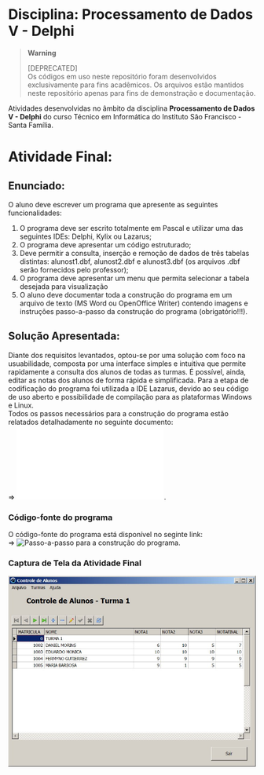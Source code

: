 # Disciplina: Processamento de Dados V - Delphi

> **Warning**
> 
> [DEPRECATED]  
> Os códigos em uso neste repositório foram desenvolvidos exclusivamente para fins acadêmicos. Os arquivos estão mantidos neste repositório apenas para fins de demonstração e documentação. 

Atividades desenvolvidas no âmbito da disciplina **Processamento de Dados V - Delphi** do curso Técnico em Informática do Instituto São Francisco - Santa Família.

# Atividade Final:

## Enunciado:
O aluno deve escrever um programa que apresente as seguintes funcionalidades:
1. O programa deve ser escrito totalmente em Pascal e utilizar uma das seguintes IDEs: Delphi, Kylix ou Lazarus;
2. O programa deve apresentar um código estruturado;
3. Deve permitir a consulta, inserção e remoção de dados de três tabelas distintas: alunost1.dbf, alunost2.dbf e alunost3.dbf (os arquivos .dbf serão fornecidos pelo professor);
4. O programa deve apresentar um menu que permita selecionar a tabela desejada para visualização
5. O aluno deve documentar toda a construção do programa em um arquivo de texto (MS Word ou OpenOffice Writer) contendo imagens e instruções passo-a-passo da construção do programa (obrigatório!!!).

## Solução Apresentada:

Diante dos requisitos levantados, optou-se por uma solução com foco na usuabilidade, composta por uma interface simples e intuitiva que permite rapidamente a consulta dos alunos de todas as turmas. É possível, ainda, editar as notas dos alunos de forma rápida e simplificada.
Para a etapa de codificação do programa foi utilizada a IDE Lazarus, devido ao seu código de uso aberto e possibilidade de compilação para as plataformas Windows e Linux.  
Todos os passos necessários para a construção do programa estão relatados detalhadamente no seguinte documento:  
=> ![Passo-a-passo para a construção do programa](docs/realizacao-trabalho-final--delphi.pdf).

### Código-fonte do programa

O código-fonte do programa está disponível no seginte link:  
=> ![Passo-a-passo para a construção do programa](src/alunos/).


### Captura de Tela da Atividade Final

![Captura de Tela](images/screenshot.jpg)  

